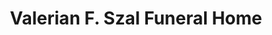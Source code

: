 ---
title: "Valerian F. Szal Funeral Home"
url: /mckees-rocks/valerian-f-szal-funeral-home/
shop: Bestattungen
---